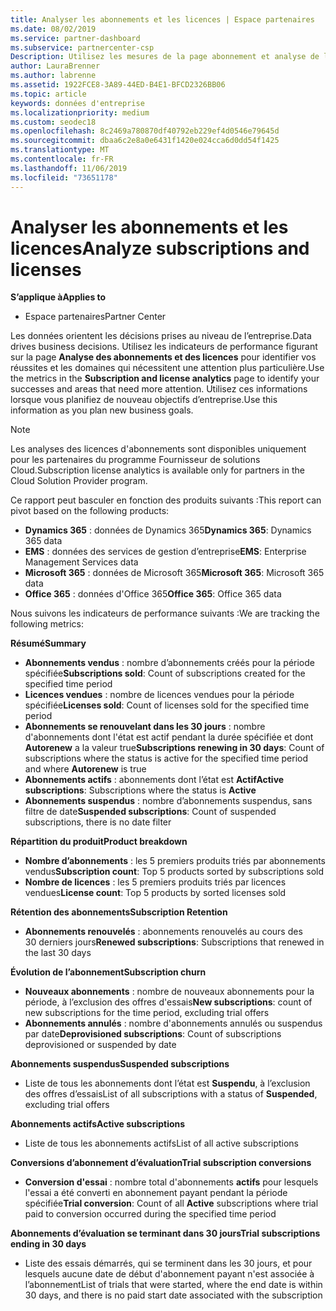 ```yaml
---
title: Analyser les abonnements et les licences | Espace partenaires
ms.date: 08/02/2019
ms.service: partner-dashboard
ms.subservice: partnercenter-csp
Description: Utilisez les mesures de la page abonnement et analyse de licence pour identifier vos réussites et les zones qui nécessitent une attention particulière.
author: LauraBrenner
ms.author: labrenne
ms.assetid: 1922FCE8-3A89-44ED-B4E1-BFCD2326BB06
ms.topic: article
keywords: données d'entreprise
ms.localizationpriority: medium
ms.custom: seodec18
ms.openlocfilehash: 8c2469a780870df40792eb229ef4d0546e79645d
ms.sourcegitcommit: dbaa6c2e8a0e6431f1420e024cca6d0dd54f1425
ms.translationtype: MT
ms.contentlocale: fr-FR
ms.lasthandoff: 11/06/2019
ms.locfileid: "73651178"
---
```

# <a name="analyze-subscriptions-and-licenses"></a><span data-ttu-id="2b126-104">Analyser les abonnements et les licences</span><span class="sxs-lookup"><span data-stu-id="2b126-104">Analyze subscriptions and licenses</span></span> 

<span data-ttu-id="2b126-105">**S’applique à**</span><span class="sxs-lookup"><span data-stu-id="2b126-105">**Applies to**</span></span>

- <span data-ttu-id="2b126-106">Espace partenaires</span><span class="sxs-lookup"><span data-stu-id="2b126-106">Partner Center</span></span>

<span data-ttu-id="2b126-107">Les données orientent les décisions prises au niveau de l’entreprise.</span><span class="sxs-lookup"><span data-stu-id="2b126-107">Data drives business decisions.</span></span> <span data-ttu-id="2b126-108">Utilisez les indicateurs de performance figurant sur la page **Analyse des abonnements et des licences** pour identifier vos réussites et les domaines qui nécessitent une attention plus particulière.</span><span class="sxs-lookup"><span data-stu-id="2b126-108">Use the metrics in the **Subscription and license analytics** page to identify your successes and areas that need more attention.</span></span> <span data-ttu-id="2b126-109">Utilisez ces informations lorsque vous planifiez de nouveau objectifs d’entreprise.</span><span class="sxs-lookup"><span data-stu-id="2b126-109">Use this information as you plan new business goals.</span></span>

> [!NOTE]
> <span data-ttu-id="2b126-110">Les analyses des licences d'abonnements sont disponibles uniquement pour les partenaires du programme Fournisseur de solutions Cloud.</span><span class="sxs-lookup"><span data-stu-id="2b126-110">Subscription license analytics is available only for partners in the Cloud Solution Provider program.</span></span>


<span data-ttu-id="2b126-111">Ce rapport peut basculer en fonction des produits suivants :</span><span class="sxs-lookup"><span data-stu-id="2b126-111">This report can pivot based on the following products:</span></span>

 - <span data-ttu-id="2b126-112">**Dynamics 365** : données de Dynamics 365</span><span class="sxs-lookup"><span data-stu-id="2b126-112">**Dynamics 365**: Dynamics 365 data</span></span>  
 - <span data-ttu-id="2b126-113">**EMS** : données des services de gestion d’entreprise</span><span class="sxs-lookup"><span data-stu-id="2b126-113">**EMS**: Enterprise Management Services data</span></span>  
 - <span data-ttu-id="2b126-114">**Microsoft 365** : données de Microsoft 365</span><span class="sxs-lookup"><span data-stu-id="2b126-114">**Microsoft 365**: Microsoft 365 data</span></span>  
 - <span data-ttu-id="2b126-115">**Office 365** : données d'Office 365</span><span class="sxs-lookup"><span data-stu-id="2b126-115">**Office 365**: Office 365 data</span></span>  


<span data-ttu-id="2b126-116">Nous suivons les indicateurs de performance suivants :</span><span class="sxs-lookup"><span data-stu-id="2b126-116">We are tracking the following metrics:</span></span>

<span data-ttu-id="2b126-117">**Résumé**</span><span class="sxs-lookup"><span data-stu-id="2b126-117">**Summary**</span></span>  
 - <span data-ttu-id="2b126-118">**Abonnements vendus** : nombre d’abonnements créés pour la période spécifiée</span><span class="sxs-lookup"><span data-stu-id="2b126-118">**Subscriptions sold**: Count of subscriptions created for the specified time period</span></span>  
 - <span data-ttu-id="2b126-119">**Licences vendues** : nombre de licences vendues pour la période spécifiée</span><span class="sxs-lookup"><span data-stu-id="2b126-119">**Licenses sold**: Count of licenses sold for the specified time period</span></span>   
 - <span data-ttu-id="2b126-120">**Abonnements se renouvelant dans les 30 jours** : nombre d'abonnements dont l'état est actif pendant la durée spécifiée et dont **Autorenew** a la valeur true</span><span class="sxs-lookup"><span data-stu-id="2b126-120">**Subscriptions renewing in 30 days**: Count of subscriptions where the status is active for the specified time period and where **Autorenew** is true</span></span>
 - <span data-ttu-id="2b126-121">**Abonnements actifs** : abonnements dont l’état est **Actif**</span><span class="sxs-lookup"><span data-stu-id="2b126-121">**Active subscriptions**: Subscriptions where the status is **Active**</span></span>  
 - <span data-ttu-id="2b126-122">**Abonnements suspendus** : nombre d’abonnements suspendus, sans filtre de date</span><span class="sxs-lookup"><span data-stu-id="2b126-122">**Suspended subscriptions**: Count of suspended subscriptions, there is no date filter</span></span>  

<span data-ttu-id="2b126-123">**Répartition du produit**</span><span class="sxs-lookup"><span data-stu-id="2b126-123">**Product breakdown**</span></span>  
 - <span data-ttu-id="2b126-124">**Nombre d’abonnements** : les 5 premiers produits triés par abonnements vendus</span><span class="sxs-lookup"><span data-stu-id="2b126-124">**Subscription count**: Top 5 products sorted by subscriptions sold</span></span>  
 - <span data-ttu-id="2b126-125">**Nombre de licences** : les 5 premiers produits triés par licences vendues</span><span class="sxs-lookup"><span data-stu-id="2b126-125">**License count**: Top 5 products by sorted licenses sold</span></span>

<span data-ttu-id="2b126-126">**Rétention des abonnements**</span><span class="sxs-lookup"><span data-stu-id="2b126-126">**Subscription Retention**</span></span>
 - <span data-ttu-id="2b126-127">**Abonnements renouvelés** : abonnements renouvelés au cours des 30 derniers jours</span><span class="sxs-lookup"><span data-stu-id="2b126-127">**Renewed subscriptions**: Subscriptions that renewed in the last 30 days</span></span>  

<span data-ttu-id="2b126-128">**Évolution de l’abonnement**</span><span class="sxs-lookup"><span data-stu-id="2b126-128">**Subscription churn**</span></span>  
 - <span data-ttu-id="2b126-129">**Nouveaux abonnements** : nombre de nouveaux abonnements pour la période, à l’exclusion des offres d'essais</span><span class="sxs-lookup"><span data-stu-id="2b126-129">**New subscriptions**: count of new subscriptions for the time period, excluding trial offers</span></span>  
 - <span data-ttu-id="2b126-130">**Abonnements annulés** : nombre d'abonnements annulés ou suspendus par date</span><span class="sxs-lookup"><span data-stu-id="2b126-130">**Deprovisioned subscriptions**: Count of subscriptions deprovisioned or suspended by date</span></span>  

<span data-ttu-id="2b126-131">**Abonnements suspendus**</span><span class="sxs-lookup"><span data-stu-id="2b126-131">**Suspended subscriptions**</span></span>  
 - <span data-ttu-id="2b126-132">Liste de tous les abonnements dont l’état est **Suspendu**, à l’exclusion des offres d’essais</span><span class="sxs-lookup"><span data-stu-id="2b126-132">List of all subscriptions with a status of **Suspended**, excluding trial offers</span></span>  
  
<span data-ttu-id="2b126-133">**Abonnements actifs**</span><span class="sxs-lookup"><span data-stu-id="2b126-133">**Active subscriptions**</span></span>
 - <span data-ttu-id="2b126-134">Liste de tous les abonnements actifs</span><span class="sxs-lookup"><span data-stu-id="2b126-134">List of all active subscriptions</span></span>  

<span data-ttu-id="2b126-135">**Conversions d’abonnement d’évaluation**</span><span class="sxs-lookup"><span data-stu-id="2b126-135">**Trial subscription conversions**</span></span>  
 - <span data-ttu-id="2b126-136">**Conversion d'essai** : nombre total d'abonnements **actifs** pour lesquels l'essai a été converti en abonnement payant pendant la période spécifiée</span><span class="sxs-lookup"><span data-stu-id="2b126-136">**Trial conversion**: Count of all **Active** subscriptions where trial paid to conversion occurred during the specified time period</span></span>  

<span data-ttu-id="2b126-137">**Abonnements d’évaluation se terminant dans 30 jours**</span><span class="sxs-lookup"><span data-stu-id="2b126-137">**Trial subscriptions ending in 30 days**</span></span>  
 - <span data-ttu-id="2b126-138">Liste des essais démarrés, qui se terminent dans les 30 jours, et pour lesquels aucune date de début d'abonnement payant n'est associée à l’abonnement</span><span class="sxs-lookup"><span data-stu-id="2b126-138">List of trials that were started, where the end date is within 30 days, and there is no paid start date associated with the subscription</span></span>  

  